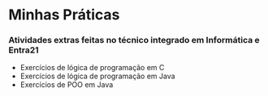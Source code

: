 # Minhas Práticas
### Atividades extras feitas no técnico integrado em Informática e Entra21
- Exercícios de lógica de programação em C
- Exercícios de lógica de programação em Java
- Exercícios de POO em Java
